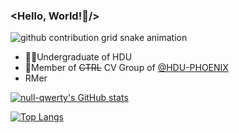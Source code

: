 ### <Hello, World!👋/>

<!--
**null-qwerty/null-qwerty** is a ✨ _special_ ✨ repository because its `README.md` (this file) appears on your GitHub profile.

Here are some ideas to get you started:

- 🔭 I’m currently working on ...
- 🌱 I’m currently learning ...
- 👯 I’m looking to collaborate on ...
- 🤔 I’m looking for help with ...
- 💬 Ask me about ...
- 📫 How to reach me: ...
- 😄 Pronouns: ...
- ⚡ Fun fact: ...
-->
<picture>
  <source media="(prefers-color-scheme: dark)" srcset="https://raw.githubusercontent.com/null-qwerty/null-qwerty/output/github-contribution-grid-snake-dark.svg">
  <source media="(prefers-color-scheme: light)" srcset="https://raw.githubusercontent.com/null-qwerty/null-qwerty/output/github-contribution-grid-snake.svg">
  <img alt="github contribution grid snake animation" src="https://raw.githubusercontent.com/null-qwerty/null-qwerty/output/github-contribution-grid-snake.svg">
</picture>

- 👨‍🎓Undergraduate of HDU
- 👥Member of ~~CTRL~~ CV Group of [@HDU-PHOENIX](https://github.com/HDU-PHOENIX)
- RMer

[![null-qwerty's GitHub stats](https://api-github-readme-stats.null-qwerty.top/api?username=null-qwerty&show_icons=true&theme=tokyonight)](https://github.com/anuraghazra/github-readme-stats)

[![Top Langs](https://api-github-readme-stats.null-qwerty.top/api/top-langs/?username=null-qwerty&layout=compact&hide=javascript,html,css,php)](https://github.com/anuraghazra/github-readme-stats)

